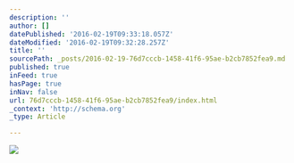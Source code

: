 ```yaml
---
description: ''
author: []
datePublished: '2016-02-19T09:33:18.057Z'
dateModified: '2016-02-19T09:32:28.257Z'
title: ''
sourcePath: _posts/2016-02-19-76d7cccb-1458-41f6-95ae-b2cb7852fea9.md
published: true
inFeed: true
hasPage: true
inNav: false
url: 76d7cccb-1458-41f6-95ae-b2cb7852fea9/index.html
_context: 'http://schema.org'
_type: Article

---
```

![](https://the-grid-user-content.s3-us-west-2.amazonaws.com/d6ec60ab-6206-4a27-a80d-8a84c3ce49f1.png)